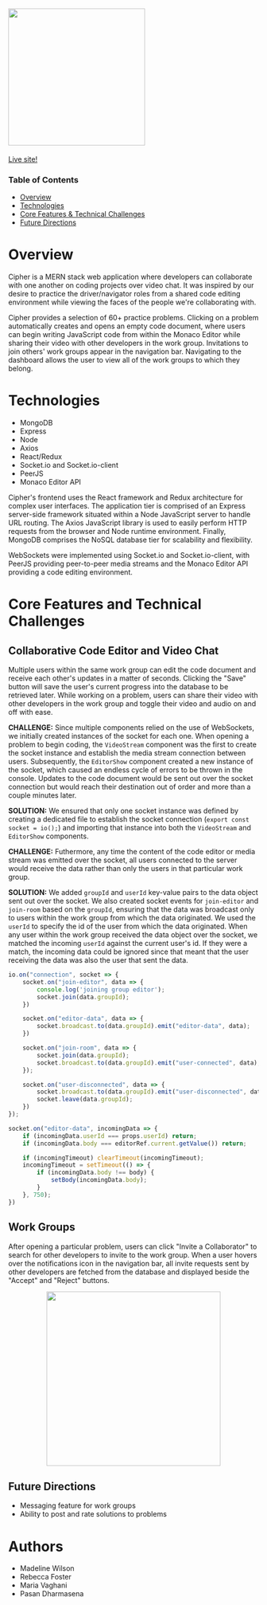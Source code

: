 # <img src="https://user-images.githubusercontent.com/88195745/144111561-57ebc1ba-1a5d-4eb3-a2c2-0a8c92dce455.png" width="275" height="auto">

<a href="https://cipher-mern.herokuapp.com/#/">Live site!</a>

### Table of Contents
- [Overview](#overview)
- [Technologies](#technologies)
- [Core Features & Technical Challenges](#core-features-and-technical-challenges)
- [Future Directions](#future-directions)

# Overview
Cipher is a MERN stack web application where developers can collaborate with one another on coding projects over video chat. It was inspired by our desire to practice the driver/navigator roles from a shared code editing environment while viewing the faces of the people we're collaborating with.

Cipher provides a selection of 60+ practice problems. Clicking on a problem automatically creates and opens an empty code document, where users can begin writing JavaScript code from within the Monaco Editor while sharing their video with other developers in the work group. Invitations to join others' work groups appear in the navigation bar. Navigating to the dashboard allows the user to view all of the work groups to which they belong.

# Technologies
- MongoDB
- Express
- Node
- Axios
- React/Redux
- Socket.io and Socket.io-client
- PeerJS
- Monaco Editor API

Cipher's frontend uses the React framework and Redux architecture for complex user interfaces. The application tier is comprised of an Express server-side framework situated within a Node JavaScript server to handle URL routing. The Axios JavaScript library is used to easily perform HTTP requests from the browser and Node runtime environment. Finally, MongoDB comprises the NoSQL database tier for scalability and flexibility.

WebSockets were implemented using Socket.io and Socket.io-client, with PeerJS providing peer-to-peer media streams and the Monaco Editor API providing a code editing environment.

# Core Features and Technical Challenges

## Collaborative Code Editor and Video Chat
Multiple users within the same work group can edit the code document and receive each other's updates in a matter of seconds. Clicking the "Save" button will save the user's current progress into the database to be retrieved later. While working on a problem, users can share their video with other developers in the work group and toggle their video and audio on and off with ease.

**CHALLENGE:** Since multiple components relied on the use of WebSockets, we initially created instances of the socket for each one. When opening a problem to begin coding, the `VideoStream` component was the first to create the socket instance and establish the media stream connection between users. Subsequently, the `EditorShow` component created a new instance of the socket, which caused an endless cycle of errors to be thrown in the console. Updates to the code document would be sent out over the socket connection but would reach their destination out of order and more than a couple minutes later.

**SOLUTION:** We ensured that only one socket instance was defined by creating a dedicated file to establish the socket connection (`export const socket = io();`) and importing that instance into both the `VideoStream` and `EditorShow` components.

**CHALLENGE:** Futhermore, any time the content of the code editor or media stream was emitted over the socket, all users connected to the server would receive the data rather than only the users in that particular work group.

**SOLUTION:** We added `groupId` and `userId` key-value pairs to the data object sent out over the socket. We also created socket events for `join-editor` and `join-room` based on the `groupId`, ensuring that the data was broadcast only to users within the work group from which the data originated. We used the `userId` to specify the id of the user from which the data originated. When any user within the work group received the data object over the socket, we matched the incoming `userId` against the current user's id. If they were a match, the incoming data could be ignored since that meant that the user receiving the data was also the user that sent the data.

```javascript
io.on("connection", socket => {
    socket.on("join-editor", data => {
        console.log('joining group editor');
        socket.join(data.groupId);
    })

    socket.on("editor-data", data => {
        socket.broadcast.to(data.groupId).emit("editor-data", data);
    })

    socket.on("join-room", data => {
        socket.join(data.groupId);
        socket.broadcast.to(data.groupId).emit("user-connected", data);
    });

    socket.on("user-disconnected", data => {
        socket.broadcast.to(data.groupId).emit("user-disconnected", data);
        socket.leave(data.groupId);
    })
});
```

```javascript
socket.on("editor-data", incomingData => {
    if (incomingData.userId === props.userId) return;
    if (incomingData.body === editorRef.current.getValue()) return;

    if (incomingTimeout) clearTimeout(incomingTimeout);
    incomingTimeout = setTimeout(() => {
        if (incomingData.body !== body) {
            setBody(incomingData.body);
        }
    }, 750);
})
```

## Work Groups
After opening a particular problem, users can click "Invite a Collaborator" to search for other developers to invite to the work group. When a user hovers over the notifications icon in the navigation bar, all invite requests sent by other developers are fetched from the database and displayed beside the "Accept" and "Reject" buttons.

<p align="center">
    <img src="https://user-images.githubusercontent.com/88195745/144267371-184d69ce-66c3-4b0e-a3b4-8f42cec869af.gif" height="350px" width="auto" />
</p>

## Future Directions
- Messaging feature for work groups
- Ability to post and rate solutions to problems

# Authors
- Madeline Wilson
- Rebecca Foster
- Maria Vaghani
- Pasan Dharmasena
